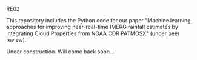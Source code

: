 RE02

This repository includes the Python code for our paper "Machine learning approaches for improving near-real-time IMERG rainfall estimates by integrating Cloud Properties from NOAA CDR PATMOSX" (under peer review).

Under construction. Will come back soon...
